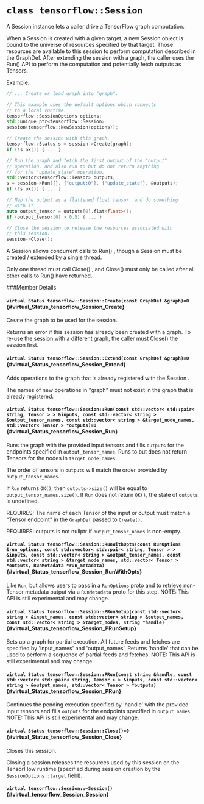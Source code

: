 # `class tensorflow::Session`

A Session instance lets a caller drive a TensorFlow graph computation.

When a Session is created with a given target, a new Session object is bound to the universe of resources specified by that target. Those resources are available to this session to perform computation described in the GraphDef. After extending the session with a graph, the caller uses the Run() API to perform the computation and potentially fetch outputs as Tensors.

Example:

```c++ tensorflow::GraphDef graph;
// ... Create or load graph into "graph".

// This example uses the default options which connects
// to a local runtime.
tensorflow::SessionOptions options;
std::unique_ptr<tensorflow::Session>
session(tensorflow::NewSession(options));

// Create the session with this graph.
tensorflow::Status s = session->Create(graph);
if (!s.ok()) { ... }

// Run the graph and fetch the first output of the "output"
// operation, and also run to but do not return anything
// for the "update_state" operation.
std::vector<tensorflow::Tensor> outputs;
s = session->Run({}, {"output:0"}, {"update_state"}, &outputs);
if (!s.ok()) { ... }

// Map the output as a flattened float tensor, and do something
// with it.
auto output_tensor = outputs[0].flat<float>();
if (output_tensor(0) > 0.5) { ... }

// Close the session to release the resources associated with
// this session.
session->Close();

```

A Session allows concurrent calls to Run() , though a Session must be created / extended by a single thread.

Only one thread must call Close() , and Close() must only be called after all other calls to Run() have returned.

###Member Details

#### `virtual Status tensorflow::Session::Create(const GraphDef &graph)=0` {#virtual_Status_tensorflow_Session_Create}

Create the graph to be used for the session.

Returns an error if this session has already been created with a graph. To re-use the session with a different graph, the caller must Close() the session first.

#### `virtual Status tensorflow::Session::Extend(const GraphDef &graph)=0` {#virtual_Status_tensorflow_Session_Extend}

Adds operations to the graph that is already registered with the Session .

The names of new operations in "graph" must not exist in the graph that is already registered.

#### `virtual Status tensorflow::Session::Run(const std::vector< std::pair< string, Tensor > > &inputs, const std::vector< string > &output_tensor_names, const std::vector< string > &target_node_names, std::vector< Tensor > *outputs)=0` {#virtual_Status_tensorflow_Session_Run}

Runs the graph with the provided input tensors and fills `outputs` for the endpoints specified in `output_tensor_names`. Runs to but does not return Tensors for the nodes in `target_node_names`.

The order of tensors in `outputs` will match the order provided by `output_tensor_names`.

If `Run` returns `OK()`, then `outputs->size()` will be equal to `output_tensor_names.size()`. If `Run` does not return `OK()`, the state of `outputs` is undefined.

REQUIRES: The name of each Tensor of the input or output must match a "Tensor endpoint" in the `GraphDef` passed to ` Create() `.

REQUIRES: outputs is not nullptr if `output_tensor_names` is non-empty.

#### `virtual Status tensorflow::Session::RunWithOpts(const RunOptions &run_options, const std::vector< std::pair< string, Tensor > > &inputs, const std::vector< string > &output_tensor_names, const std::vector< string > &target_node_names, std::vector< Tensor > *outputs, RunMetadata *run_metadata)` {#virtual_Status_tensorflow_Session_RunWithOpts}

Like `Run`, but allows users to pass in a `RunOptions` proto and to retrieve non-Tensor metadata output via a `RunMetadata` proto for this step. NOTE: This API is still experimental and may change.



#### `virtual Status tensorflow::Session::PRunSetup(const std::vector< string > &input_names, const std::vector< string > &output_names, const std::vector< string > &target_nodes, string *handle)` {#virtual_Status_tensorflow_Session_PRunSetup}

Sets up a graph for partial execution. All future feeds and fetches are specified by &apos;input_names&apos; and &apos;output_names&apos;. Returns &apos;handle&apos; that can be used to perform a sequence of partial feeds and fetches. NOTE: This API is still experimental and may change.



#### `virtual Status tensorflow::Session::PRun(const string &handle, const std::vector< std::pair< string, Tensor > > &inputs, const std::vector< string > &output_names, std::vector< Tensor > *outputs)` {#virtual_Status_tensorflow_Session_PRun}

Continues the pending execution specified by &apos;handle&apos; with the provided input tensors and fills `outputs` for the endpoints specified in `output_names`. NOTE: This API is still experimental and may change.



#### `virtual Status tensorflow::Session::Close()=0` {#virtual_Status_tensorflow_Session_Close}

Closes this session.

Closing a session releases the resources used by this session on the TensorFlow runtime (specified during session creation by the ` SessionOptions::target ` field).

#### `virtual tensorflow::Session::~Session()` {#virtual_tensorflow_Session_Session}




